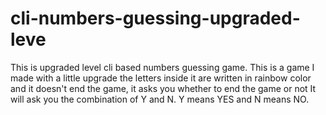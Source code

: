 # cli-numbers-guessing-upgraded-leve
This is upgraded level cli based numbers guessing game. This is a game I made with a little upgrade the letters inside it are written in rainbow color and it doesn't end the game, it asks you whether to end the game or not It will ask you the combination of Y and N. Y means YES and N means NO.
